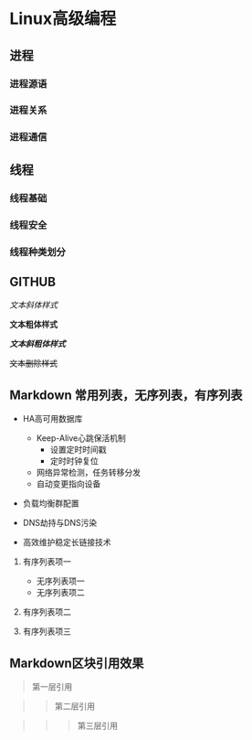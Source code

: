


# Linux高级编程

## 进程
### 进程源语
### 进程关系
### 进程通信

## 线程
### 线程基础
### 线程安全
### 线程种类划分

## GITHUB


*文本斜体样式*

**文本粗体样式**

***文本斜粗体样式***

~~文本删除样式~~


## Markdown 常用列表，无序列表，有序列表

* HA高可用数据库
	* Keep-Alive心跳保活机制
		* 设置定时时间戳
		* 定时时钟复位
	* 网络异常检测，任务转移分发
	* 自动变更指向设备

* 负载均衡群配置

* DNS劫持与DNS污染

* 高效维护稳定长链接技术

1. 有序列表项一
	* 无序列表项一
	* 无序列表项二

2. 有序列表项二

3. 有序列表项三

## Markdown区块引用效果

> 第一层引用

>> 第二层引用

>>> 第三层引用


